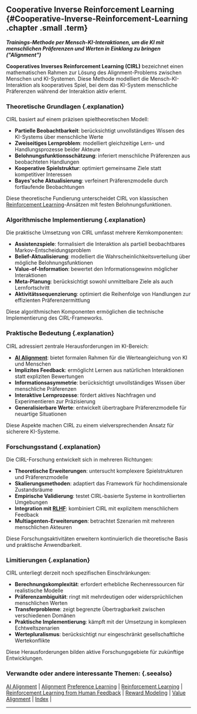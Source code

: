 ## Cooperative Inverse Reinforcement Learning {#Cooperative-Inverse-Reinforcement-Learning .chapter .small .term}

***Trainings-Methode per Mensch-KI-Interaktionen, um die KI mit menschlichen Präferenzen und Werten in Einklang zu bringen ("Alignment")***

**Cooperatives Inverses Reinforcement Learning (CIRL)** bezeichnet einen mathematischen Rahmen zur Lösung des Alignment-Problems zwischen Menschen und KI-Systemen.
Diese Methode modelliert die Mensch-KI-Interaktion als kooperatives Spiel, bei dem das KI-System menschliche Präferenzen während der Interaktion aktiv erlernt.

### Theoretische Grundlagen {.explanation}

CIRL basiert auf einem präzisen spieltheoretischen Modell:

- **Partielle Beobachtbarkeit**: berücksichtigt unvollständiges Wissen des KI-Systems über menschliche Werte
- **Zweiseitiges Lernproblem**: modelliert gleichzeitige Lern- und Handlungsprozesse beider Akteure
- **Belohnungsfunktionsschätzung**: inferiert menschliche Präferenzen aus beobachteten Handlungen
- **Kooperative Spielstruktur**: optimiert gemeinsame Ziele statt kompetitiver Interessen
- **Bayes'sche Aktualisierung**: verfeinert Präferenzmodelle durch fortlaufende Beobachtungen

Diese theoretische Fundierung unterscheidet CIRL von klassischen [Reinforcement Learning](#Reinforcement-Learning)-Ansätzen mit festen Belohnungsfunktionen.

### Algorithmische Implementierung {.explanation}

Die praktische Umsetzung von CIRL umfasst mehrere Kernkomponenten:

- **Assistenzspiele**: formalisiert die Interaktion als partiell beobachtbares Markov-Entscheidungsproblem
- **Belief-Aktualisierung**: modelliert die Wahrscheinlichkeitsverteilung über mögliche Belohnungsfunktionen
- **Value-of-Information**: bewertet den Informationsgewinn möglicher Interaktionen
- **Meta-Planung**: berücksichtigt sowohl unmittelbare Ziele als auch Lernfortschritt
- **Aktivitätssequenzierung**: optimiert die Reihenfolge von Handlungen zur effizienten Präferenzermittlung

Diese algorithmischen Komponenten ermöglichen die technische Implementierung des CIRL-Frameworks.

### Praktische Bedeutung {.explanation}

CIRL adressiert zentrale Herausforderungen im KI-Bereich:

- **[AI Alignment](#AI-Alignment)**: bietet formalen Rahmen für die Werteangleichung von KI und Menschen
- **Implizites Feedback**: ermöglicht Lernen aus natürlichen Interaktionen statt expliziten Bewertungen
- **Informationsasymmetrie**: berücksichtigt unvollständiges Wissen über menschliche Präferenzen
- **Interaktive Lernprozesse**: fördert aktives Nachfragen und Experimentieren zur Präzisierung
- **Generalisierbare Werte**: entwickelt übertragbare Präferenzmodelle für neuartige Situationen

Diese Aspekte machen CIRL zu einem vielversprechenden Ansatz für sicherere KI-Systeme.

### Forschungsstand {.explanation}

Die CIRL-Forschung entwickelt sich in mehreren Richtungen:

- **Theoretische Erweiterungen**: untersucht komplexere Spielstrukturen und Präferenzmodelle
- **Skalierungsmethoden**: adaptiert das Framework für hochdimensionale Zustandsräume
- **Empirische Validierung**: testet CIRL-basierte Systeme in kontrollierten Umgebungen
- **Integration mit [RLHF](#RLHF)**: kombiniert CIRL mit explizitem menschlichem Feedback
- **Multiagenten-Erweiterungen**: betrachtet Szenarien mit mehreren menschlichen Akteuren

Diese Forschungsaktivitäten erweitern kontinuierlich die theoretische Basis und praktische Anwendbarkeit.

### Limitierungen {.explanation}

CIRL unterliegt derzeit noch spezifischen Einschränkungen:

- **Berechnungskomplexität**: erfordert erhebliche Rechenressourcen für realistische Modelle
- **Präferenzambiguität**: ringt mit mehrdeutigen oder widersprüchlichen menschlichen Werten
- **Transferprobleme**: zeigt begrenzte Übertragbarkeit zwischen verschiedenen Domänen
- **Praktische Implementierung**: kämpft mit der Umsetzung in komplexen Echtweltszenarien
- **Wertepluralismus**: berücksichtigt nur eingeschränkt gesellschaftliche Wertekonflikte

Diese Herausforderungen bilden aktive Forschungsgebiete für zukünftige Entwicklungen.

### Verwandte oder andere interessante Themen: {.seealso}

[AI Alignment](#AI-Alignment) |
[Alignment](#Alignment)
[Preference Learning](#Preference-Learning) |
[Reinforcement Learning](#Reinforcement-Learning) |
[Reinforcement Learning from Human Feedback](#Reinforcement-Learning-from-Human-Feedback) |
[Reward Modeling](#Reward-Modeling) |
[Value Alignment](#Value-Alignment) |
[Index](#Index) |

----



